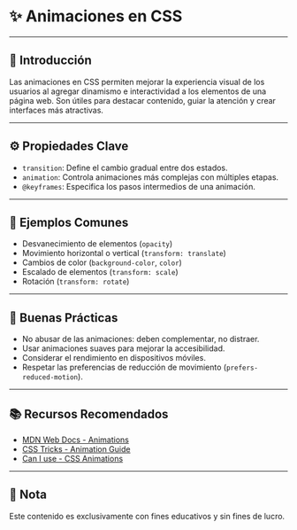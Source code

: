 # ✨ Animaciones en CSS

---

## 🎯 Introducción

Las animaciones en CSS permiten mejorar la experiencia visual de los usuarios al agregar dinamismo e interactividad a los elementos de una página web. Son útiles para destacar contenido, guiar la atención y crear interfaces más atractivas.

---

## ⚙️ Propiedades Clave

- `transition`: Define el cambio gradual entre dos estados.
- `animation`: Controla animaciones más complejas con múltiples etapas.
- `@keyframes`: Especifica los pasos intermedios de una animación.

---

## 🧪 Ejemplos Comunes

- Desvanecimiento de elementos (`opacity`)
- Movimiento horizontal o vertical (`transform: translate`)
- Cambios de color (`background-color`, `color`)
- Escalado de elementos (`transform: scale`)
- Rotación (`transform: rotate`)

---

## 🧩 Buenas Prácticas

- No abusar de las animaciones: deben complementar, no distraer.
- Usar animaciones suaves para mejorar la accesibilidad.
- Considerar el rendimiento en dispositivos móviles.
- Respetar las preferencias de reducción de movimiento (`prefers-reduced-motion`).

---

## 📚 Recursos Recomendados

- [MDN Web Docs - Animations](https://developer.mozilla.org/en-US/docs/Web/CSS/CSS_Animations)
- [CSS Tricks - Animation Guide](https://css-tricks.com/almanac/properties/a/animation/)
- [Can I use - CSS Animations](https://caniuse.com/css-animation)

---

## 📝 Nota

Este contenido es exclusivamente con fines educativos y sin fines de lucro.
